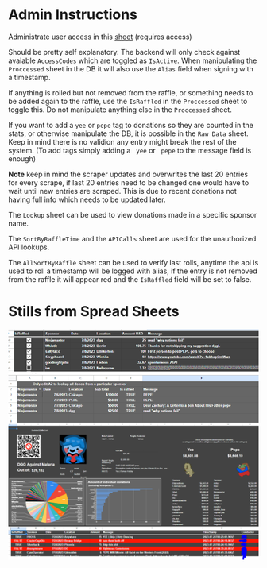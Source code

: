 # Admin Instructions

Administrate user access in this [sheet](https://docs.google.com/spreadsheets/d/1V9pGL5OZhSn63tPSgsfzRuz_C-2mquLnGyi2IS4BT2M/edit#gid=0) (requires access)

Should be pretty self explanatory.
The backend will only check against avaiable `AccessCodes` which are toggled as `IsActive`. When manipulating the `Proccessed` sheet in the DB it will also use the `Alias` field when signing with a timestamp.

If anything is rolled but not removed from the raffle, or something needs to be added again to the raffle, use the `IsRaffled` in the `Proccessed` sheet to toggle this. Do not manipulate anything else in the `Proccessed` sheet.

If you want to add a `yee` or `pepe` tag to donations so they are counted in the stats, or otherwise manipulate the DB, it is possible in the `Raw Data` sheet. Keep in mind there is no validion any entry might break the rest of the system. (To add tags simply adding a ` yee` or ` pepe` to the message field is enough)

**Note** keep in mind the scraper updates and overwrites the last 20 entries for every scrape, if last 20 entries need to be changed one would have to wait until new entries are scraped. This is due to recent donations not having full info which needs to be updated later.

The `Lookup` sheet can be used to view donations made in a specific sponsor name.

The `SortByRaffleTime` and the `APICalls` sheet are used for the unauthorized API lookups.

The `AllSortByRaffle` sheet can be used to verify last rolls, anytime the api is used to roll a timestamp will be logged with alias, if the entry is not removed from the raffle it will appear red and the `IsRaffled` field will be set to false.

# Stills from Spread Sheets

![Proccessed](./images/Processed.PNG)
![Lookup](./images/Lookup.PNG)
![Stats](./images/Stats.PNG)
![AllSortsByRaffleTime](./images/AllSortsByRaffleTime.PNG)

